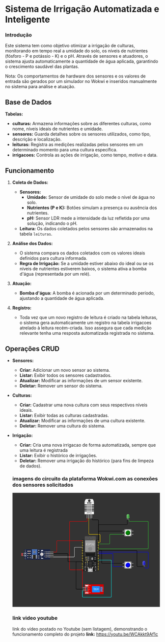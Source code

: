 # Sistema de Irrigação Automatizada e Inteligente
### Introdução
Este sistema tem como objetivo otimizar a irrigação de culturas, monitorando em tempo real a umidade do solo, os níveis de nutrientes (fósforo - P e potássio - K) e o pH. Através de sensores e atuadores, o sistema ajusta automaticamente a quantidade de água aplicada, garantindo o crescimento saudável das plantas.

Nota: Os comportamentos de hardware dos sensores e os valores de entrada são gerados por um simulador no Wokwi e inseridos manualmente no sistema para análise e atuação.

## Base de Dados 
 **Tabelas:**
  * **culturas:** Armazena informações sobre as diferentes culturas, como nome, níveis ideais de nutrientes e umidade.
  * **sensores:** Guarda detalhes sobre os sensores utilizados, como tipo, descrição e localização.
  * **leituras:** Registra as medições realizadas pelos sensores em um determinado momento para uma cultura específica.
  * **irrigacoes:** Controla as ações de irrigação, como tempo, motivo e data.
## Funcionamento
1. **Coleta de Dados:**
   * **Sensores:**
     * **Umidade:** Sensor de umidade do solo mede o nível de água no solo.
     * **Nutrientes (P e K):** Botões simulam a presença ou ausência dos nutrientes.
     * **pH:** Sensor LDR mede a intensidade da luz refletida por uma solução, indicando o pH.
   * **Leitura:** Os dados coletados pelos sensores são armazenados na tabela `leituras`.

2. **Análise dos Dados:**
   * O sistema compara os dados coletados com os valores ideais definidos para cultura informada.
   * **Regra de Irrigação:** Se a umidade estiver abaixo do ideal ou se os níveis de nutrientes estiverem baixos, o sistema ativa a bomba d'água (representada por um relé).

3. **Atuação:**
   * **Bomba d'água:** A bomba é acionada por um determinado período, ajustando a quantidade de água aplicada.

4. **Registro:**
   * Toda vez que um novo registro de leitura é criado na tabela leituras, o sistema gera automaticamente um registro na tabela irrigacoes atrelado à leitura recém-criada. Isso assegura que cada medição relevante tenha uma resposta automatizada registrada no sistema.

## Operações CRUD

* **Sensores:**
  * **Criar:** Adicionar um novo sensor ao sistema.
  * **Listar:** Exibir todos os sensores cadastrados.
  * **Atualizar:** Modificar as informações de um sensor existente.
  * **Deletar:** Remover um sensor do sistema.

* **Culturas:**
  * **Criar:** Cadastrar uma nova cultura com seus respectivos níveis ideais.
  * **Listar:** Exibir todas as culturas cadastradas.
  * **Atualizar:** Modificar as informações de uma cultura existente.
  * **Deletar:** Remover uma cultura do sistema.

* **Irrigação:**
    * **Criar:** Cria uma nova irrigacao de forma automatizada, sempre que uma leitura é registrada
  * **Listar:** Exibir o histórico de irrigações.
  * **Deletar:** Remover uma irrigação do histórico (para fins de limpeza de dados).

  ###  imagens do circuito da plataforma Wokwi.com as conexões dos sensores solicitados

  ![diagram wokwi](monitor-irrig.png)

  ### link video youtube
  link do vídeo postado no Youtube (sem listagem), demonstrando o funcionamento completo do projeto
  **link:**
    https://youtu.be/WCAkkt9Af1c
